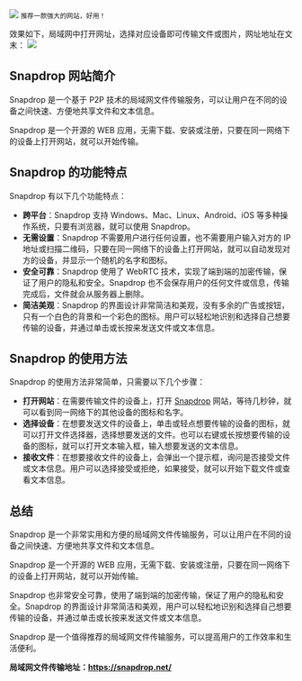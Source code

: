 <img src="/assets/image/240123-局域网文件传输-1.png" style="max-width: 70%; height: auto;">
<small>推荐一款强大的网站，好用！</small>


效果如下，局域网中打开网址，选择对应设备即可传输文件或图片，网址地址在文末：
![](/assets/image/240123-局域网文件传输-1.png)


## Snapdrop 网站简介
Snapdrop 是一个基于 P2P 技术的局域网文件传输服务，可以让用户在不同的设备之间快速、方便地共享文件和文本信息。

Snapdrop 是一个开源的 WEB 应用，无需下载、安装或注册，只要在同一网络下的设备上打开网站，就可以开始传输。

## Snapdrop 的功能特点
Snapdrop 有以下几个功能特点：
- **跨平台**：Snapdrop 支持 Windows、Mac、Linux、Android、iOS 等多种操作系统，只要有浏览器，就可以使用 Snapdrop。
- **无需设置**：Snapdrop 不需要用户进行任何设置，也不需要用户输入对方的 IP 地址或扫描二维码，只要在同一网络下的设备上打开网站，就可以自动发现对方的设备，并显示一个随机的名字和图标。
- **安全可靠**：Snapdrop 使用了 WebRTC 技术，实现了端到端的加密传输，保证了用户的隐私和安全。Snapdrop 也不会保存用户的任何文件或信息，传输完成后，文件就会从服务器上删除。
- **简洁美观**：Snapdrop 的界面设计非常简洁和美观，没有多余的广告或按钮，只有一个白色的背景和一个彩色的图标。用户可以轻松地识别和选择自己想要传输的设备，并通过单击或长按来发送文件或文本信息。

## Snapdrop 的使用方法
Snapdrop 的使用方法非常简单，只需要以下几个步骤：

- **打开网站**：在需要传输文件的设备上，打开 [Snapdrop](^1^) 网站，等待几秒钟，就可以看到同一网络下的其他设备的图标和名字。
- **选择设备**：在想要发送文件的设备上，单击或轻点想要传输的设备的图标，就可以打开文件选择器，选择想要发送的文件。也可以右键或长按想要传输的设备的图标，就可以打开文本输入框，输入想要发送的文本信息。
- **接收文件**：在想要接收文件的设备上，会弹出一个提示框，询问是否接受文件或文本信息。用户可以选择接受或拒绝，如果接受，就可以开始下载文件或查看文本信息。

## 总结
Snapdrop 是一个非常实用和方便的局域网文件传输服务，可以让用户在不同的设备之间快速、方便地共享文件和文本信息。

Snapdrop 是一个开源的 WEB 应用，无需下载、安装或注册，只要在同一网络下的设备上打开网站，就可以开始传输。

Snapdrop 也非常安全可靠，使用了端到端的加密传输，保证了用户的隐私和安全。Snapdrop 的界面设计非常简洁和美观，用户可以轻松地识别和选择自己想要传输的设备，并通过单击或长按来发送文件或文本信息。

Snapdrop 是一个值得推荐的局域网文件传输服务，可以提高用户的工作效率和生活便利。

**局域网文件传输地址：https://snapdrop.net/**